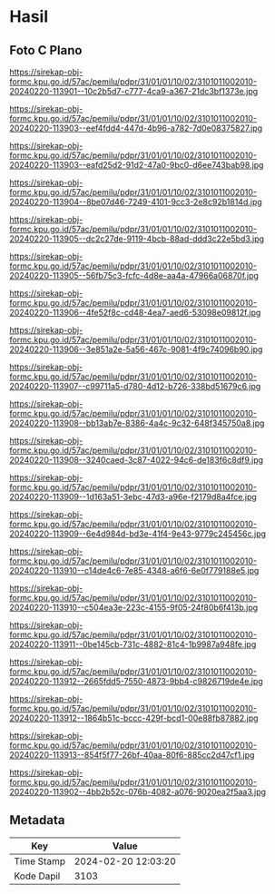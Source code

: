 # Hasil

## Foto C Plano

https://sirekap-obj-formc.kpu.go.id/57ac/pemilu/pdpr/31/01/01/10/02/3101011002010-20240220-113901--10c2b5d7-c777-4ca9-a367-21dc3bf1373e.jpg

https://sirekap-obj-formc.kpu.go.id/57ac/pemilu/pdpr/31/01/01/10/02/3101011002010-20240220-113903--eef4fdd4-447d-4b96-a782-7d0e08375827.jpg

https://sirekap-obj-formc.kpu.go.id/57ac/pemilu/pdpr/31/01/01/10/02/3101011002010-20240220-113903--eafd25d2-91d2-47a0-9bc0-d6ee743bab98.jpg

https://sirekap-obj-formc.kpu.go.id/57ac/pemilu/pdpr/31/01/01/10/02/3101011002010-20240220-113904--8be07d46-7249-4101-9cc3-2e8c92b1814d.jpg

https://sirekap-obj-formc.kpu.go.id/57ac/pemilu/pdpr/31/01/01/10/02/3101011002010-20240220-113905--dc2c27de-9119-4bcb-88ad-ddd3c22e5bd3.jpg

https://sirekap-obj-formc.kpu.go.id/57ac/pemilu/pdpr/31/01/01/10/02/3101011002010-20240220-113905--56fb75c3-fcfc-4d8e-aa4a-47966a06870f.jpg

https://sirekap-obj-formc.kpu.go.id/57ac/pemilu/pdpr/31/01/01/10/02/3101011002010-20240220-113906--4fe52f8c-cd48-4ea7-aed6-53098e09812f.jpg

https://sirekap-obj-formc.kpu.go.id/57ac/pemilu/pdpr/31/01/01/10/02/3101011002010-20240220-113906--3e851a2e-5a56-467c-9081-4f9c74096b90.jpg

https://sirekap-obj-formc.kpu.go.id/57ac/pemilu/pdpr/31/01/01/10/02/3101011002010-20240220-113907--c99711a5-d780-4d12-b726-338bd51679c6.jpg

https://sirekap-obj-formc.kpu.go.id/57ac/pemilu/pdpr/31/01/01/10/02/3101011002010-20240220-113908--bb13ab7e-8386-4a4c-9c32-648f345750a8.jpg

https://sirekap-obj-formc.kpu.go.id/57ac/pemilu/pdpr/31/01/01/10/02/3101011002010-20240220-113908--3240caed-3c87-4022-94c6-de183f6c8df9.jpg

https://sirekap-obj-formc.kpu.go.id/57ac/pemilu/pdpr/31/01/01/10/02/3101011002010-20240220-113909--1d163a51-3ebc-47d3-a96e-f2179d8a4fce.jpg

https://sirekap-obj-formc.kpu.go.id/57ac/pemilu/pdpr/31/01/01/10/02/3101011002010-20240220-113909--6e4d984d-bd3e-41f4-9e43-9779c245456c.jpg

https://sirekap-obj-formc.kpu.go.id/57ac/pemilu/pdpr/31/01/01/10/02/3101011002010-20240220-113910--c14de4c6-7e85-4348-a6f6-6e0f779188e5.jpg

https://sirekap-obj-formc.kpu.go.id/57ac/pemilu/pdpr/31/01/01/10/02/3101011002010-20240220-113910--c504ea3e-223c-4155-9f05-24f80b6f413b.jpg

https://sirekap-obj-formc.kpu.go.id/57ac/pemilu/pdpr/31/01/01/10/02/3101011002010-20240220-113911--0be145cb-731c-4882-81c4-1b9987a948fe.jpg

https://sirekap-obj-formc.kpu.go.id/57ac/pemilu/pdpr/31/01/01/10/02/3101011002010-20240220-113912--2665fdd5-7550-4873-9bb4-c9826719de4e.jpg

https://sirekap-obj-formc.kpu.go.id/57ac/pemilu/pdpr/31/01/01/10/02/3101011002010-20240220-113912--1864b51c-bccc-429f-bcd1-00e88fb87882.jpg

https://sirekap-obj-formc.kpu.go.id/57ac/pemilu/pdpr/31/01/01/10/02/3101011002010-20240220-113913--854f5f77-26bf-40aa-80f6-885cc2d47cf1.jpg

https://sirekap-obj-formc.kpu.go.id/57ac/pemilu/pdpr/31/01/01/10/02/3101011002010-20240220-113902--4bb2b52c-076b-4082-a076-9020ea2f5aa3.jpg


## Metadata

| Key        | Value               |
| ---------- | ------------------- |
| Time Stamp | 2024-02-20 12:03:20 |
| Kode Dapil | 3103                |



